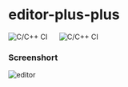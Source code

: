 # editor-plus-plus
![C/C++ CI](https://github.com/sutharp777/editor-plus-plus/workflows/C/C++%20CI/badge.svg?branch=main) &nbsp;&nbsp;&nbsp;&nbsp;&nbsp;![C/C++ CI](https://github.com/sutharp777/editor-plus-plus/workflows/C/C++%20CI/badge.svg?branch=main&event=release)

### Screenshort
![editor](https://user-images.githubusercontent.com/49487927/106945569-fb3aa780-674d-11eb-8e73-85bb412f7973.gif)
